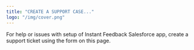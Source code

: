 ```yaml
---
title: "CREATE A SUPPORT CASE..."
logo: "/img/cover.png"
---
```


For help or issues with setup of Instant Feedback Salesforce app, create a support ticket using the form on this page.
